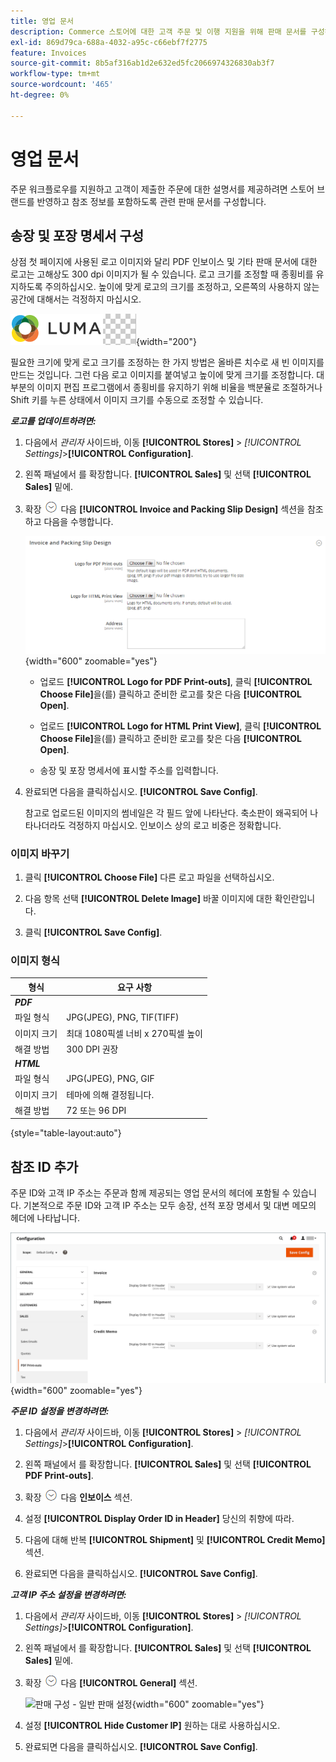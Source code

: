 ```yaml
---
title: 영업 문서
description: Commerce 스토어에 대한 고객 주문 및 이행 지원을 위해 판매 문서를 구성하는 방법에 대해 알아봅니다.
exl-id: 869d79ca-688a-4032-a95c-c66ebf7f2775
feature: Invoices
source-git-commit: 8b5af316ab1d2e632ed5fc2066974326830ab3f7
workflow-type: tm+mt
source-wordcount: '465'
ht-degree: 0%

---
```


# 영업 문서

주문 워크플로우를 지원하고 고객이 제출한 주문에 대한 설명서를 제공하려면 스토어 브랜드를 반영하고 참조 정보를 포함하도록 관련 판매 문서를 구성합니다.

## 송장 및 포장 명세서 구성

상점 첫 페이지에 사용된 로고 이미지와 달리 PDF 인보이스 및 기타 판매 문서에 대한 로고는 고해상도 300 dpi 이미지가 될 수 있습니다. 로고 크기를 조정할 때 종횡비를 유지하도록 주의하십시오. 높이에 맞게 로고의 크기를 조정하고, 오른쪽의 사용하지 않는 공간에 대해서는 걱정하지 마십시오.

![샘플 로고](./assets/logo-pdf.png){width="200"}

필요한 크기에 맞게 로고 크기를 조정하는 한 가지 방법은 올바른 치수로 새 빈 이미지를 만드는 것입니다. 그런 다음 로고 이미지를 붙여넣고 높이에 맞게 크기를 조정합니다. 대부분의 이미지 편집 프로그램에서 종횡비를 유지하기 위해 비율을 백분율로 조절하거나 Shift 키를 누른 상태에서 이미지 크기를 수동으로 조정할 수 있습니다.

**_로고를 업데이트하려면:_**

1. 다음에서 _관리자_ 사이드바, 이동 **[!UICONTROL Stores]** > _[!UICONTROL Settings]_>**[!UICONTROL Configuration]**.

1. 왼쪽 패널에서 를 확장합니다. **[!UICONTROL Sales]** 및 선택 **[!UICONTROL Sales]** 밑에.

1. 확장 ![확장 선택기](../assets/icon-display-expand.png) 다음 **[!UICONTROL Invoice and Packing Slip Design]** 섹션을 참조하고 다음을 수행합니다.

   ![판매 구성 - 판매 송장 및 포장 명세서 설계](../configuration-reference/sales/assets/sales-invoice-packing-slip-design.png){width="600" zoomable="yes"}

   - 업로드 **[!UICONTROL Logo for PDF Print-outs]**, 클릭 **[!UICONTROL Choose File]**&#x200B;을(를) 클릭하고 준비한 로고를 찾은 다음 **[!UICONTROL Open]**.

   - 업로드 **[!UICONTROL Logo for HTML Print View]**, 클릭 **[!UICONTROL Choose File]**&#x200B;을(를) 클릭하고 준비한 로고를 찾은 다음 **[!UICONTROL Open]**.

   - 송장 및 포장 명세서에 표시할 주소를 입력합니다.

1. 완료되면 다음을 클릭하십시오. **[!UICONTROL Save Config]**.

   참고로 업로드된 이미지의 썸네일은 각 필드 앞에 나타난다. 축소판이 왜곡되어 나타나더라도 걱정하지 마십시오. 인보이스 상의 로고 비중은 정확합니다.

### 이미지 바꾸기

1. 클릭 **[!UICONTROL Choose File]** 다른 로고 파일을 선택하십시오.

1. 다음 항목 선택 **[!UICONTROL Delete Image]** 바꿀 이미지에 대한 확인란입니다.

1. 클릭 **[!UICONTROL Save Config]**.

### 이미지 형식

| 형식 | 요구 사항 |
|--- |------------------------------------------|
| **_PDF_** |  |
| 파일 형식 | JPG(JPEG), PNG, TIF(TIFF) |
| 이미지 크기 | 최대 1080픽셀 너비 x 270픽셀 높이 |
| 해결 방법 | 300 DPI 권장 |
| **_HTML_** |  |
| 파일 형식 | JPG(JPEG), PNG, GIF |
| 이미지 크기 | 테마에 의해 결정됩니다. |
| 해결 방법 | 72 또는 96 DPI |

{style="table-layout:auto"}

## 참조 ID 추가

주문 ID와 고객 IP 주소는 주문과 함께 제공되는 영업 문서의 헤더에 포함될 수 있습니다. 기본적으로 주문 ID와 고객 IP 주소는 모두 송장, 선적 포장 명세서 및 대변 메모의 헤더에 나타납니다.

![영업 구성 - PDF 출력](./assets/config-sales-pdf-print-outs.png){width="600" zoomable="yes"}

**_주문 ID 설정을 변경하려면:_**

1. 다음에서 _관리자_ 사이드바, 이동 **[!UICONTROL Stores]** > _[!UICONTROL Settings]_>**[!UICONTROL Configuration]**.

1. 왼쪽 패널에서 를 확장합니다. **[!UICONTROL Sales]** 및 선택 **[!UICONTROL PDF Print-outs]**.

1. 확장 ![확장 선택기](../assets/icon-display-expand.png) 다음 **인보이스** 섹션.

1. 설정 **[!UICONTROL Display Order ID in Header]** 당신의 취향에 따라.

1. 다음에 대해 반복 **[!UICONTROL Shipment]** 및 **[!UICONTROL Credit Memo]** 섹션.

1. 완료되면 다음을 클릭하십시오. **[!UICONTROL Save Config]**.

**_고객 IP 주소 설정을 변경하려면:_**

1. 다음에서 _관리자_ 사이드바, 이동 **[!UICONTROL Stores]** > _[!UICONTROL Settings]_>**[!UICONTROL Configuration]**.

1. 왼쪽 패널에서 를 확장합니다. **[!UICONTROL Sales]** 및 선택 **[!UICONTROL Sales]** 밑에.

1. 확장 ![확장 선택기](../assets/icon-display-expand.png) 다음 **[!UICONTROL General]** 섹션.

   ![판매 구성 - 일반 판매 설정](../configuration-reference/sales/assets/sales-general.png){width="600" zoomable="yes"}

1. 설정 **[!UICONTROL Hide Customer IP]** 원하는 대로 사용하십시오.

1. 완료되면 다음을 클릭하십시오. **[!UICONTROL Save Config]**.

